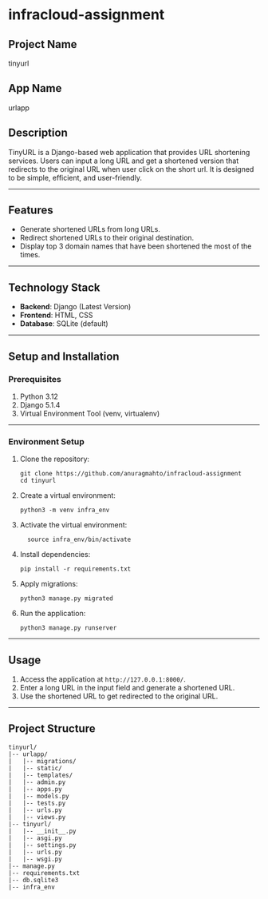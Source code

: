 # infracloud-assignment

## Project Name
tinyurl

## App Name
urlapp

## Description
TinyURL is a Django-based web application that provides URL shortening services. Users can input a long URL and get a shortened version that redirects to the original URL when user click on the short url. It is designed to be simple, efficient, and user-friendly.

---

## Features
- Generate shortened URLs from long URLs.
- Redirect shortened URLs to their original destination.
- Display top 3 domain names that have been shortened the most of the times.

---

## Technology Stack
- **Backend**: Django (Latest Version)
- **Frontend**: HTML, CSS
- **Database**: SQLite (default)

---

## Setup and Installation

### Prerequisites
1. Python 3.12
2. Django 5.1.4
4. Virtual Environment Tool (venv, virtualenv)

---

### Environment Setup
1. Clone the repository:
   ```
   git clone https://github.com/anuragmahto/infracloud-assignment
   cd tinyurl
   ```

2. Create a virtual environment:
   ```
   python3 -m venv infra_env
   ```

3. Activate the virtual environment:
   ```
     source infra_env/bin/activate
     ```

4. Install dependencies:
   ```
   pip install -r requirements.txt
   ```

5. Apply migrations:
   ```
   python3 manage.py migrated
   ```

7. Run the application:
   ```
   python3 manage.py runserver
   ```

---

## Usage
1. Access the application at `http://127.0.0.1:8000/`.
2. Enter a long URL in the input field and generate a shortened URL.
3. Use the shortened URL to get redirected to the original URL.

---
## Project Structure
```
tinyurl/
|-- urlapp/
|   |-- migrations/
|   |-- static/
|   |-- templates/
|   |-- admin.py
|   |-- apps.py
|   |-- models.py
|   |-- tests.py
|   |-- urls.py
|   |-- views.py
|-- tinyurl/
|   |-- __init__.py
|   |-- asgi.py
|   |-- settings.py
|   |-- urls.py
|   |-- wsgi.py
|-- manage.py
|-- requirements.txt
|-- db.sqlite3
|-- infra_env
```